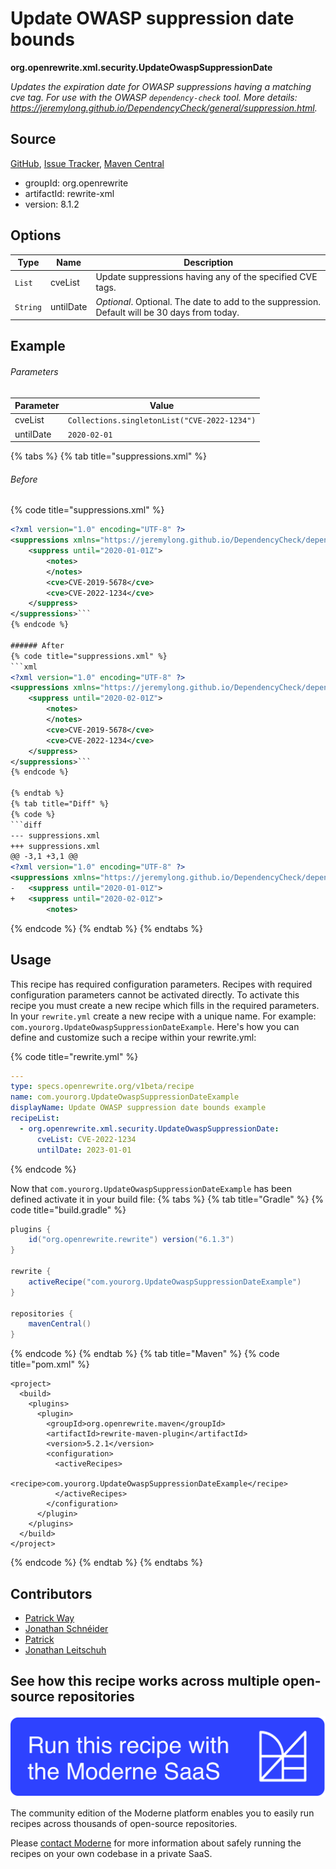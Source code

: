 # Update OWASP suppression date bounds

**org.openrewrite.xml.security.UpdateOwaspSuppressionDate**

_Updates the expiration date for OWASP suppressions having a matching cve tag. For use with the OWASP `dependency-check` tool. More details: https://jeremylong.github.io/DependencyCheck/general/suppression.html._

## Source

[GitHub](https://github.com/openrewrite/rewrite/blob/main/rewrite-xml/src/main/java/org/openrewrite/xml/security/UpdateOwaspSuppressionDate.java), [Issue Tracker](https://github.com/openrewrite/rewrite/issues), [Maven Central](https://central.sonatype.com/artifact/org.openrewrite/rewrite-xml/8.1.2/jar)

* groupId: org.openrewrite
* artifactId: rewrite-xml
* version: 8.1.2

## Options

| Type | Name | Description |
| -- | -- | -- |
| `List` | cveList | Update suppressions having any of the specified CVE tags. |
| `String` | untilDate | *Optional*. Optional. The date to add to the suppression. Default will be 30 days from today. |

## Example

###### Parameters
| Parameter | Value |
| -- | -- |
|cveList|`Collections.singletonList("CVE-2022-1234")`|
|untilDate|`2020-02-01`|


{% tabs %}
{% tab title="suppressions.xml" %}

###### Before
{% code title="suppressions.xml" %}
```xml
<?xml version="1.0" encoding="UTF-8" ?>
<suppressions xmlns="https://jeremylong.github.io/DependencyCheck/dependency-suppression.1.3.xsd">
    <suppress until="2020-01-01Z">
        <notes>
        </notes>
        <cve>CVE-2019-5678</cve>
        <cve>CVE-2022-1234</cve>
    </suppress>
</suppressions>```
{% endcode %}

###### After
{% code title="suppressions.xml" %}
```xml
<?xml version="1.0" encoding="UTF-8" ?>
<suppressions xmlns="https://jeremylong.github.io/DependencyCheck/dependency-suppression.1.3.xsd">
    <suppress until="2020-02-01Z">
        <notes>
        </notes>
        <cve>CVE-2019-5678</cve>
        <cve>CVE-2022-1234</cve>
    </suppress>
</suppressions>```
{% endcode %}

{% endtab %}
{% tab title="Diff" %}
{% code %}
```diff
--- suppressions.xml
+++ suppressions.xml
@@ -3,1 +3,1 @@
<?xml version="1.0" encoding="UTF-8" ?>
<suppressions xmlns="https://jeremylong.github.io/DependencyCheck/dependency-suppression.1.3.xsd">
-   <suppress until="2020-01-01Z">
+   <suppress until="2020-02-01Z">
        <notes>
```
{% endcode %}
{% endtab %}
{% endtabs %}


## Usage

This recipe has required configuration parameters. Recipes with required configuration parameters cannot be activated directly. To activate this recipe you must create a new recipe which fills in the required parameters. In your `rewrite.yml` create a new recipe with a unique name. For example: `com.yourorg.UpdateOwaspSuppressionDateExample`.
Here's how you can define and customize such a recipe within your rewrite.yml:

{% code title="rewrite.yml" %}
```yaml
---
type: specs.openrewrite.org/v1beta/recipe
name: com.yourorg.UpdateOwaspSuppressionDateExample
displayName: Update OWASP suppression date bounds example
recipeList:
  - org.openrewrite.xml.security.UpdateOwaspSuppressionDate:
      cveList: CVE-2022-1234
      untilDate: 2023-01-01
```
{% endcode %}

Now that `com.yourorg.UpdateOwaspSuppressionDateExample` has been defined activate it in your build file:
{% tabs %}
{% tab title="Gradle" %}
{% code title="build.gradle" %}
```groovy
plugins {
    id("org.openrewrite.rewrite") version("6.1.3")
}

rewrite {
    activeRecipe("com.yourorg.UpdateOwaspSuppressionDateExample")
}

repositories {
    mavenCentral()
}
```
{% endcode %}
{% endtab %}
{% tab title="Maven" %}
{% code title="pom.xml" %}
```markup
<project>
  <build>
    <plugins>
      <plugin>
        <groupId>org.openrewrite.maven</groupId>
        <artifactId>rewrite-maven-plugin</artifactId>
        <version>5.2.1</version>
        <configuration>
          <activeRecipes>
            <recipe>com.yourorg.UpdateOwaspSuppressionDateExample</recipe>
          </activeRecipes>
        </configuration>
      </plugin>
    </plugins>
  </build>
</project>
```
{% endcode %}
{% endtab %}
{% endtabs %}

## Contributors
* [Patrick Way](pway99@users.noreply.github.com)
* [Jonathan Schnéider](jkschneider@gmail.com)
* [Patrick](patway99@gmail.com)
* [Jonathan Leitschuh](jonathan.leitschuh@gmail.com)


## See how this recipe works across multiple open-source repositories

[![Moderne Link Image](/.gitbook/assets/ModerneRecipeButton.png)](https://public.moderne.io/recipes/org.openrewrite.xml.security.UpdateOwaspSuppressionDate)

The community edition of the Moderne platform enables you to easily run recipes across thousands of open-source repositories.

Please [contact Moderne](https://moderne.io/product) for more information about safely running the recipes on your own codebase in a private SaaS.
